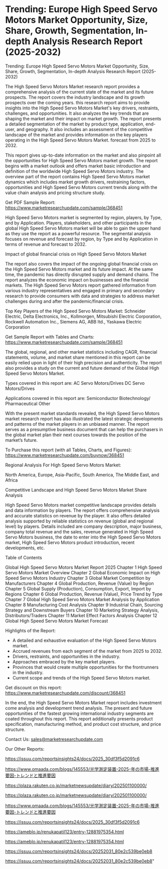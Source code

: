 # Trending: Europe High Speed Servo Motors Market Opportunity, Size, Share, Growth, Segmentation, In-depth Analysis Research Report (2025-2032)
Trending: Europe High Speed Servo Motors Market Opportunity, Size, Share, Growth, Segmentation, In-depth Analysis Research Report (2025-2032)

The High Speed Servo Motors Market research report provides a comprehensive analysis of the current state of the market and its future prospects. The report covers the industry landscape and its growth prospects over the coming years. this research report aims to provide insights into the High Speed Servo Motors Market's key drivers, restraints, challenges, and opportunities. It also analyzes the key trends that are shaping the market and their impact on market growth. The report presents a detailed segmentation of the market by product type, application, end-user, and geography. It also includes an assessment of the competitive landscape of the market and provides information on the key players operating in the High Speed Servo Motors Market. forecast from 2025 to 2032.

This report gives up-to-date information on the market and also pinpoint all the opportunities for High Speed Servo Motors market growth. The report begins with a market outlook and offers market basic introduction and definition of the worldwide High Speed Servo Motors industry. The overview part of the report contains High Speed Servo Motors market dynamics which includes market growth drivers, restraining factors, opportunities and High Speed Servo Motors current trends along with the value chain analysis and pricing structure study.

Get PDF Sample Report: https://www.marketresearchupdate.com/sample/368451

High Speed Servo Motors market is segmented by region, players, by Type, and by Application. Players, stakeholders, and other participants in the global High Speed Servo Motors market will be able to gain the upper hand as they use the report as a powerful resource. The segmental analysis focuses on revenue and forecast by region, by Type and by Application in terms of revenue and forecast to 2032.

Impact of global financial crisis on High Speed Servo Motors Market

The report also covers the impact of the ongoing global financial crisis on the High Speed Servo Motors market and its future impact. At the same time, the pandemic has directly disrupted supply and demand chains. The report analyzes the economic impact on businesses and the financial markets. The High Speed Servo Motors report gathered information from various industry representatives and engaged in primary and secondary research to provide consumers with data and strategies to address market challenges during and after the pandemic/financial crisis.

Top Key Players of the High Speed Servo Motors Market:
Schneider Electric, Delta Electronics, Inc., Kollmorgen, Mitsubishi Electric Corporation, Rockwell Automation Inc., Siemens AG, ABB ltd., Yaskawa Electric Corporation


Get Sample Report with Tables and Charts: https://www.marketresearchupdate.com/sample/368451

The global, regional, and other market statistics including CAGR, financial statements, volume, and market share mentioned in this report can be easily relied upon in light of their high precision and authenticity. The report also provides a study on the current and future demand of the Global High Speed Servo Motors Market.

Types covered in this report are:
AC Servo Motors/Drives
DC Servo Motors/Drives


Applications covered in this report are:
Semiconductor
Biotechnology/ Pharmaceutical
Other


With the present market standards revealed, the High Speed Servo Motors market research report has also illustrated the latest strategic developments and patterns of the market players in an unbiased manner. The report serves as a presumptive business document that can help the purchasers in the global market plan their next courses towards the position of the market’s future.

To Purchase this report (with all Tables, Charts, and Figures): https://www.marketresearchupdate.com/buynow/368451

Regional Analysis For High Speed Servo Motors Market:

North America, Europe, Asia-Pacific, South America, The Middle East, and Africa

Competitive Landscape and High Speed Servo Motors Market Share Analysis

High Speed Servo Motors market competitive landscape provides details and data information by players. The report offers comprehensive analysis and accurate statistics on revenue by the player. It also offers detailed analysis supported by reliable statistics on revenue (global and regional level) by players. Details included are company description, major business, company total revenue and the sales, revenue generated in High Speed Servo Motors business, the date to enter into the High Speed Servo Motors market, High Speed Servo Motors product introduction, recent developments, etc.

Table of Contents

Global High Speed Servo Motors Market Report 2025
Chapter 1 High Speed Servo Motors Market Overview
Chapter 2 Global Economic Impact on High Speed Servo Motors Industry
Chapter 3 Global Market Competition by Manufacturers
Chapter 4 Global Production, Revenue (Value) by Region
Chapter 5 Global Supply (Production), Consumption, Export, Import by Regions
Chapter 6 Global Production, Revenue (Value), Price Trend by Type
Chapter 7 Global High Speed Servo Motors Market Analysis by Application
Chapter 8 Manufacturing Cost Analysis
Chapter 9 Industrial Chain, Sourcing Strategy and Downstream Buyers
Chapter 10 Marketing Strategy Analysis, Distributors/Traders
Chapter 11 Market Effect Factors Analysis
Chapter 12 Global High Speed Servo Motors Market Forecast

Highlights of the Report:

- A detailed and exhaustive evaluation of the High Speed Servo Motors market.
- Accrued revenues from each segment of the market from 2025 to 2032.
- Drivers, restraints, and opportunities in the industry.
- Approaches embraced by the key market players.
- Provinces that would create multiple opportunities for the frontrunners in the industry.
- Current scope and trends of the High Speed Servo Motors market.

Get discount on this report: https://www.marketresearchupdate.com/discount/368451

In the end, the High Speed Servo Motors Market report includes investment come analysis and development trend analysis. The present and future opportunities of the fastest growing international industry segments are coated throughout this report. This report additionally presents product specification, manufacturing method, and product cost structure, and price structure.

Contact Us:
sales@marketresearchupdate.com

Our Other Reports:

https://issuu.com/reportsinsights24/docs/2025_30df3f5d2091c6

https://www.omaada.com/blogs/145553/光学測定装置-2025-年の市場-推進要因-トレンドと推進要因

https://plaza.rakuten.co.jp/marketnewsupdate/diary/202501100000/

https://plaza.rakuten.co.jp/marketnewsupdate/diary/202501100000/

https://www.omaada.com/blogs/145553/光学測定装置-2025-年の市場-推進要因-トレンドと推進要因

https://issuu.com/reportsinsights24/docs/2025_30df3f5d2091c6

https://ameblo.jp/renukapatil123/entry-12881975354.html

https://ameblo.jp/renukapatil123/entry-12881975354.html

https://issuu.com/reportsinsights24/docs/20252031_80e2c539be0eb8

https://issuu.com/reportsinsights24/docs/20252031_80e2c539be0eb8"
